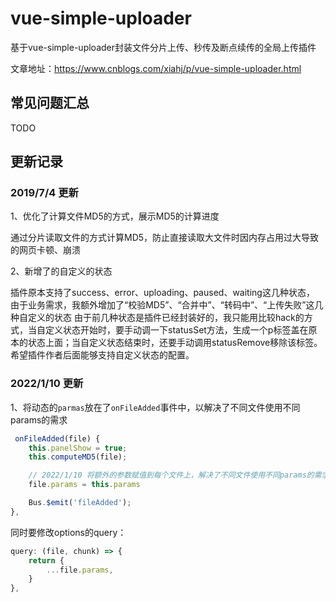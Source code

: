 # vue-simple-uploader

基于vue-simple-uploader封装文件分片上传、秒传及断点续传的全局上传插件

文章地址：https://www.cnblogs.com/xiahj/p/vue-simple-uploader.html

## 常见问题汇总

TODO

## 更新记录

### 2019/7/4 更新

1、优化了计算文件MD5的方式，展示MD5的计算进度

通过分片读取文件的方式计算MD5，防止直接读取大文件时因内存占用过大导致的网页卡顿、崩溃

2、新增了的自定义的状态
 
插件原本支持了success、error、uploading、paused、waiting这几种状态，
由于业务需求，我额外增加了“校验MD5”、“合并中”、“转码中”、“上传失败”这几种自定义的状态
由于前几种状态是插件已经封装好的，我只能用比较hack的方式，当自定义状态开始时，要手动调一下statusSet方法，生成一个p标签盖在原本的状态上面；当自定义状态结束时，还要手动调用statusRemove移除该标签。
希望插件作者后面能够支持自定义状态的配置。

### 2022/1/10 更新

1、将动态的`parmas`放在了`onFileAdded`事件中，以解决了不同文件使用不同params的需求

```js
 onFileAdded(file) {
    this.panelShow = true;
    this.computeMD5(file);

    // 2022/1/10 将额外的参数赋值到每个文件上，解决了不同文件使用不同params的需求
    file.params = this.params

    Bus.$emit('fileAdded');
},
```

同时要修改options的query：

```js
query: (file, chunk) => {
    return {
        ...file.params,
    }
},
```

